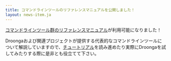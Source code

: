```yaml
---
title: コマンドラインツールのリファレンスマニュアルを公開しました！
layout: news-item.ja
---
```


[コマンドラインツール群のリファレンスマニュアル](/ja/reference/command-line-tools/)が利用可能になりました！

Droongaおよび関連プロジェクトが提供する代表的なコマンドラインツールについて解説していますので、[チュートリアル](/ja/tutorial/)を読み進めたり実際にDroongaを試してみたりする際に是非とも役立てて下さい。
